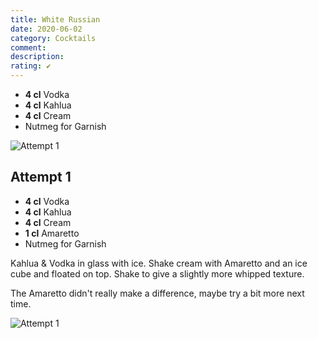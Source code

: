 ```yaml
---
title: White Russian
date: 2020-06-02
category: Cocktails
comment: 
description: 
rating: ✔
---
```


- **4 cl** Vodka
- **4 cl** Kahlua
- **4 cl** Cream
- Nutmeg for Garnish

  
 ![Attempt 1][attempt1]

## Attempt 1

 - **4 cl** Vodka
 - **4 cl** Kahlua
 - **4 cl** Cream
 - **1 cl** Amaretto
 - Nutmeg for Garnish

Kahlua & Vodka in glass with ice. Shake cream with Amaretto and an ice cube and floated on top. Shake to give a slightly more whipped texture. 

The Amaretto didn't really make a difference, maybe try a bit more next time.

  ![Attempt 1][attempt1]

 [attempt1]: https://lh3.googleusercontent.com/ywzK0IRjh_gWRNVIN83GYM8zro87YNAORbKsheK40PVWLsqiyR3tATj0L7vtaW_2Nqjcmy8RpBKXmfTGVvP4rhrQ56j2sM4kVkE0hTVqFa0yZVlaK1uTJl74Xgwdl2ul7QWC8BTeqLJLwR_w-55brqqOf0C5aMTr-JMEAJJrdVJO4qMs3eOsUaWVUFDU91u9xOPJjyx5g3V8_a4eRgk0gCw5dQw0W4g7Lsn6q2bR4HY5mtY07ljTcaJaDJcKaDC-_vS0SZscDIKxVqBw18VYq7DQFhrq22OqgYtBWp3_xB4MR1VUHPCy8ahJzJnkoUI-9JggvPs2JtAFDNoIlkeyxmAvPm4nWKvZh-Cxgb_FAhEyKM3BXzadaRJ7unj1X1p8_WuJaaLBfXjjf0UfGCMrqiDG8lU0mr6hG-L8iX5-JchoaG7sMhH0s4fdlNUNed9yEj5YJrzb1OhrWtsRnvVvdsUCaPrVYNyIci5H7PswDpbB_8D35StYDEBK2Dn_YWGXqrkppsi5yi8cUaT6iDz7Q3b8jTo0BO0YpjjgoO_Xajp26li4tVqQFWapISzWzR02x2qHmZFL6lz8EFAoUUKfAxOQ6qbO8-2DRIVFM8SGcFQwe8qmXHhUmlS1b6kL9-lnnzdC9hwbcU-dQfWMwFRVQc8-s2R929u24uFALioQJX6Gmt_mO9rhYUwRw8cT=w436-h956-no?authuser=0